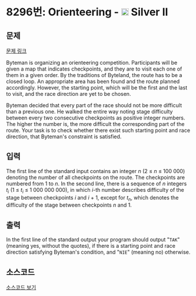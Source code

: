 # 8296번: Orienteering - <img src="https://static.solved.ac/tier_small/9.svg" style="height:20px" /> Silver II

<!-- performance -->

<!-- 문제 제출 후 깃허브에 푸시를 했을 때 제출한 코드의 성능이 입력될 공간입니다.-->

<!-- end -->

## 문제

[문제 링크](https://boj.kr/8296)


<p>Byteman is organizing an orienteering competition. Participants will be given a map that indicates checkpoints, and they are to visit each one of them in a given order. By the traditions of Byteland, the route has to be a closed loop. An appropriate area has been found and the route planned accordingly. However, the starting point, which will be the first and the last to visit, and the race direction are yet to be chosen.</p>

<p>Byteman decided that every part of the race should not be more difficult than a previous one. He walked the entire way noting stage difficulty between every two consecutive checkpoints as positive integer numbers. The higher the number is, the more difficult the corresponding part of the route. Your task is to check whether there exist such starting point and race direction, that Byteman's constraint is satisfied.</p>



## 입력


<p>The first line of the standard input contains an integer <em>n</em>&nbsp;(2 ≤ <em>n</em> ≤ 100 000) denoting the number of all checkpoints on the route. The checkpoints are numbered from 1&nbsp;to&nbsp;<em>n</em>. In the second line, there is a sequence of&nbsp;<em>n</em>&nbsp;integers <em>t<sub>i</sub></em>&nbsp;(1 ≤ <em>t<sub>i</sub></em> ≤ 1 000 000 000), in which <em>i</em>-th number describes difficulty of the stage between checkpoints <em>i</em>&nbsp;and <em>i</em> + 1, except for <em>t<sub>n</sub></em>, which denotes the difficulty of the stage between checkpoints <em>n</em>&nbsp;and 1.</p>



## 출력


<p>In the first line of the standard output your program should output "<code>TAK</code>" (meaning yes, without the quotes), if there is a starting point and race direction satisfying Byteman's condition, and "<code>NIE</code>" (meaning no) otherwise.</p>



## 소스코드

[소스코드 보기](Orienteering.cpp)